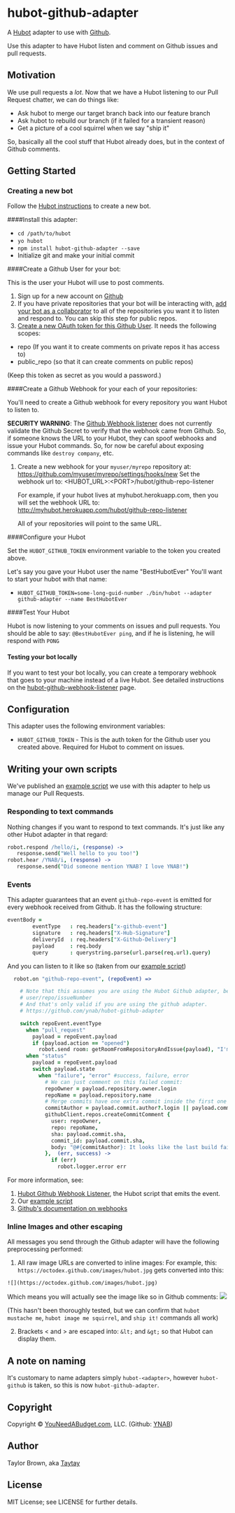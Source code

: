 # hubot-github-adapter

A [Hubot](http://hubot.github.com/) adapter to use with [Github](http://github.com).

Use this adapter to have Hubot listen and comment on Github issues and pull requests.

## Motivation

We use pull requests a _lot_.
Now that we have a Hubot listening to our Pull Request chatter, we can do things like:

- Ask hubot to merge our target branch back into our feature branch
- Ask hubot to rebuild our branch (if it failed for a transient reason)
- Get a picture of a cool squirrel when we say "ship it"

So, basically all the cool stuff that Hubot already does, but in the context of Github comments.

## Getting Started

### Creating a new bot

Follow the [Hubot instructions](https://github.com/github/hubot/blob/master/docs/index.md) to create a new bot.

####Install this adapter:
- `cd /path/to/hubot`
- `yo hubot`
- `npm install hubot-github-adapter --save`
- Initialize git and make your initial commit

####Create a Github User for your bot:

This is the user your Hubot will use to post comments.

1. Sign up for a new account on [Github](https://github.com/)
2. If you have private repositories that your bot will be interacting with, [add your bot as a collaborator](https://help.github.com/articles/adding-collaborators-to-a-personal-repository/) to all of the repositories you want it to listen and respond to. You can skip this step for public repos.
3. [Create a new OAuth token for this Github User](https://help.github.com/articles/creating-an-access-token-for-command-line-use/). It needs the following scopes:

- repo (If you want it to create comments on private repos it has access to)
- public_repo (so that it can create comments on public repos)

(Keep this token as secret as you would a password.)

####Create a Github Webhook for your each of your repositories:

You'll need to create a Github webhook for every repository you want Hubot to listen to.

**SECURITY WARNING**: The [Github Webhook listener](https://github.com/ynab/hubot-github-webhook-listener) does not currently validate the Github Secret to verify that the webhook came from Github. So, if someone knows the URL to your Hubot, they can spoof webhooks and issue your Hubot commands. So, for now be careful about exposing commands like `destroy company`, etc.

1. Create a new webhook for your `myuser/myrepo` repository at:
   https://github.com/myuser/myrepo/settings/hooks/new
   Set the webhook url to: &lt;HUBOT_URL&gt;:&lt;PORT&gt;/hubot/github-repo-listener

   For example, if your hubot lives at myhubot.herokuapp.com, then you will set the webhook URL to: http://myhubot.herokuapp.com/hubot/github-repo-listener

   All of your repositories will point to the same URL.

####Configure your Hubot

Set the `HUBOT_GITHUB_TOKEN` environment variable to the token you created above.

Let's say you gave your Hubot user the name "BestHubotEver"
You'll want to start your hubot with that name:

- `HUBOT_GITHUB_TOKEN=some-long-guid-number ./bin/hubot --adapter github-adapter --name BestHubotEver`

####Test Your Hubot

Hubot is now listening to your comments on issues and pull requests.
You should be able to say:
`@BestHubotEver ping`, and if he is listening, he will respond with `PONG`

#### Testing your bot locally

If you want to test your bot locally, you can create a temporary webhook that goes to your machine instead of a live Hubot. See detailed instructions on the [hubot-github-webhook-listener](hubot-github-webhook-listener) page.

## Configuration

This adapter uses the following environment variables:

 - `HUBOT_GITHUB_TOKEN` - This is the auth token for the Github user you created above. Required for Hubot to comment on issues.


## Writing your own scripts

We've published an [example script](https://gist.github.com/Taytay/3cc046043f49d13c0a02) we use with this adapter to help us manage our Pull Requests.

### Responding to text commands

Nothing changes if you want to respond to text commands. It's just like any other Hubot adapter in that regard:
```coffeescript
robot.respond /hello/i, (response) ->
   response.send("Well hello to you too!")
robot.hear /YNAB/i, (response) ->
   response.send("Did someone mention YNAB? I love YNAB!")
```

### Events

This adapter guarantees that an event `github-repo-event` is emitted for every webhook received from Github. 
It has the following structure:
```coffeescript
eventBody =
        eventType   : req.headers["x-github-event"]
        signature   : req.headers["X-Hub-Signature"]
        deliveryId  : req.headers["X-Github-Delivery"]
        payload     : req.body
        query       : querystring.parse(url.parse(req.url).query)
```

And you can listen to it like so (taken from our [example script](https://gist.github.com/Taytay/3cc046043f49d13c0a02))

```coffeescript
  robot.on "github-repo-event", (repoEvent) =>

    # Note that this assumes you are using the Hubot Github adapter, because it tries to comment on a github issue like
    # user/repo/issueNumber
    # And that's only valid if you are using the github adapter.
    # https://github.com/ynab/hubot-github-adapter

    switch repoEvent.eventType
      when "pull_request"
        payload = repoEvent.payload
        if (payload.action == "opened")
          robot.send room: getRoomFromRepositoryAndIssue(payload), "I'm your friendly neighborhood Github robot, and I can help you with your pull requests. For a list of the things I can do, just write:\n@#{robot.name} help"
      when "status"
        payload = repoEvent.payload
        switch payload.state
          when "failure", "error" #success, failure, error
            # We can just comment on this failed commit:
            repoOwner = payload.repository.owner.login
            repoName = payload.repository.name
            # Merge commits have one extra commit inside the first one
            commitAuthor = payload.commit.author?.login || payload.commit.commit?.author.login
            githubClient.repos.createCommitComment {
              user: repoOwner,
              repo: repoName,
              sha: payload.commit.sha,
              commit_id: payload.commit.sha,
              body: "@#{commitAuthor}: It looks like the last build failed for this commit: [#{payload.description}](#{payload.target_url})"
            },  (err, success) ->
              if (err)
                robot.logger.error err
```
 
For more information, see:

1) [Hubot Github Webhook Listener](https://github.com/ynab/hubot-github-webhook-listener), the Hubot script that emits the event.
2) Our [example script](https://gist.github.com/Taytay/3cc046043f49d13c0a02)
3) [Github's documentation on webhooks](https://developer.github.com/webhooks/)

### Inline Images and other escaping

All messages you send through the Github adapter will have the following preprocessing performed:

1) All raw image URLs are converted to inline images:
For example, this: `https://octodex.github.com/images/hubot.jpg` gets converted into this:

`![](https://octodex.github.com/images/hubot.jpg)`

Which means you will actually see the image like so in Github comments: 
![](https://octodex.github.com/images/hubot.jpg)

(This hasn't been thoroughly tested, but we can confirm that `hubot mustache me`, `hubot image me squirrel`, and `ship it!` commands all work)

2) Brackets &lt; and &gt; are escaped into: `&lt;` and `&gt;` so that Hubot can display them.


## A note on naming

It's customary to name adapters simply `hubot-<adapter>`, however `hubot-github` is taken, so this is now `hubot-github-adapter`.

## Copyright

Copyright &copy; [YouNeedABudget.com](http://youneedabudget.com), LLC. (Github: [YNAB](http://github.com/ynab))

## Author

Taylor Brown, aka [Taytay](http://github.com/Taytay)

## License

MIT License; see LICENSE for further details.
